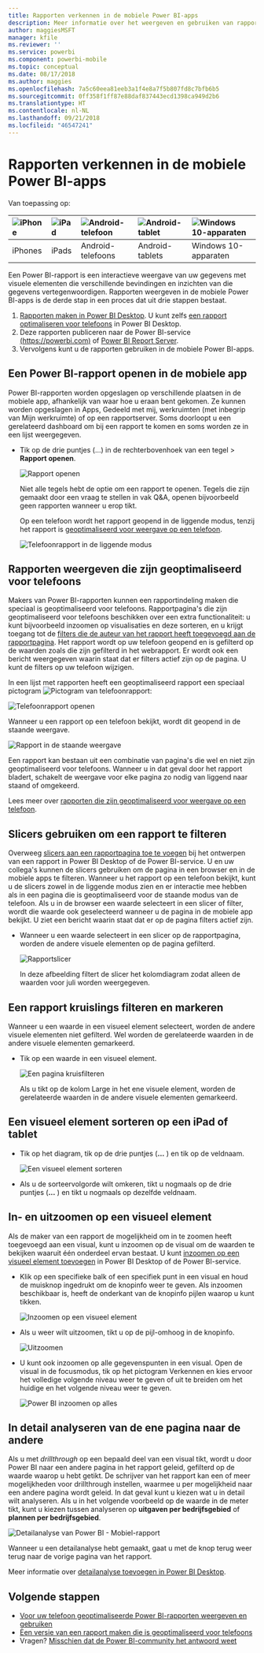 ```yaml
---
title: Rapporten verkennen in de mobiele Power BI-apps
description: Meer informatie over het weergeven en gebruiken van rapporten in de mobiele Power BI-app op uw telefoon of tablet. U maakt rapporten in de Power BI-service of Power BI Desktop en kunt ze vervolgens gebruiken de mobiele apps.
author: maggiesMSFT
manager: kfile
ms.reviewer: ''
ms.service: powerbi
ms.component: powerbi-mobile
ms.topic: conceptual
ms.date: 08/17/2018
ms.author: maggies
ms.openlocfilehash: 7a5c60eea81eeb3a1f4e8a7f5b807fd8c7bfb6b5
ms.sourcegitcommit: 0ff358f1ff87e88daf837443ecd1398ca949d2b6
ms.translationtype: HT
ms.contentlocale: nl-NL
ms.lasthandoff: 09/21/2018
ms.locfileid: "46547241"
---
```

# <a name="explore-reports-in-the-power-bi-mobile-apps"></a>Rapporten verkennen in de mobiele Power BI-apps
Van toepassing op:

| ![iPhone](././media/mobile-reports-in-the-mobile-apps/ios-logo-40-px.png) | ![iPad](././media/mobile-reports-in-the-mobile-apps/ios-logo-40-px.png) | ![Android-telefoon](././media/mobile-reports-in-the-mobile-apps/android-logo-40-px.png) | ![Android-tablet](././media/mobile-reports-in-the-mobile-apps/android-logo-40-px.png) | ![Windows 10-apparaten](./media/mobile-reports-in-the-mobile-apps/win-10-logo-40-px.png) |
|:--- |:--- |:--- |:--- |:--- |
| iPhones |iPads |Android-telefoons |Android-tablets |Windows 10-apparaten |

Een Power BI-rapport is een interactieve weergave van uw gegevens met visuele elementen die verschillende bevindingen en inzichten van die gegevens vertegenwoordigen. Rapporten weergeven in de mobiele Power BI-apps is de derde stap in een proces dat uit drie stappen bestaat.

1. [Rapporten maken in Power BI Desktop](../../desktop-report-view.md). U kunt zelfs [een rapport optimaliseren voor telefoons](mobile-apps-view-phone-report.md) in Power BI Desktop. 
2. Deze rapporten publiceren naar de Power BI-service [(https://powerbi.com)](https://powerbi.com) of [Power BI Report Server](../../report-server/get-started.md).  
3. Vervolgens kunt u de rapporten gebruiken in de mobiele Power BI-apps.

## <a name="open-a-power-bi-report-in-the-mobile-app"></a>Een Power BI-rapport openen in de mobiele app
Power BI-rapporten worden opgeslagen op verschillende plaatsen in de mobiele app, afhankelijk van waar hoe u eraan bent gekomen. Ze kunnen worden opgeslagen in Apps, Gedeeld met mij, werkruimten (met inbegrip van Mijn werkruimte) of op een rapportserver. Soms doorloopt u een gerelateerd dashboard om bij een rapport te komen en soms worden ze in een lijst weergegeven.

* Tik op de drie puntjes (...) in de rechterbovenhoek van een tegel > **Rapport openen**.
  
  ![Rapport openen](./media/mobile-reports-in-the-mobile-apps/power-bi-android-open-report-tile.png)
  
  Niet alle tegels hebt de optie om een rapport te openen. Tegels die zijn gemaakt door een vraag te stellen in vak Q&A, openen bijvoorbeeld geen rapporten wanneer u erop tikt. 
  
  Op een telefoon wordt het rapport geopend in de liggende modus, tenzij het rapport is [geoptimaliseerd voor weergave op een telefoon](mobile-reports-in-the-mobile-apps.md#view-reports-optimized-for-phones).
  
  ![Telefoonrapport in de liggende modus](./media/mobile-reports-in-the-mobile-apps/power-bi-iphone-report-landscape.png)

## <a name="view-reports-optimized-for-phones"></a>Rapporten weergeven die zijn geoptimaliseerd voor telefoons
Makers van Power BI-rapporten kunnen een rapportindeling maken die speciaal is geoptimaliseerd voor telefoons. Rapportpagina's die zijn geoptimaliseerd voor telefoons beschikken over een extra functionaliteit: u kunt bijvoorbeeld inzoomen op visualisaties en deze sorteren, en u krijgt toegang tot de [filters die de auteur van het rapport heeft toegevoegd aan de rapportpagina](mobile-apps-view-phone-report.md#filter-the-report-page-on-a-phone). Het rapport wordt op uw telefoon geopend en is gefilterd op de waarden zoals die zijn gefilterd in het webrapport. Er wordt ook een bericht weergegeven waarin staat dat er filters actief zijn op de pagina. U kunt de filters op uw telefoon wijzigen.

In een lijst met rapporten heeft een geoptimaliseerd rapport een speciaal pictogram ![Pictogram van telefoonrapport](./media/mobile-reports-in-the-mobile-apps/power-bi-phone-report-icon.png):

![Telefoonrapport openen](./media/mobile-reports-in-the-mobile-apps/power-bi-android-phone-report.png)

Wanneer u een rapport op een telefoon bekijkt, wordt dit geopend in de staande weergave.

![Rapport in de staande weergave](./media/mobile-reports-in-the-mobile-apps/07-power-bi-phone-report-portrait.png)

 Een rapport kan bestaan uit een combinatie van pagina's die wel en niet zijn geoptimaliseerd voor telefoons. Wanneer u in dat geval door het rapport bladert, schakelt de weergave voor elke pagina zo nodig van liggend naar staand of omgekeerd.

Lees meer over [rapporten die zijn geoptimaliseerd voor weergave op een telefoon](mobile-apps-view-phone-report.md).

## <a name="use-slicers-to-filter-a-report"></a>Slicers gebruiken om een rapport te filteren
Overweeg [slicers aan een rapportpagina toe te voegen](../../visuals/power-bi-visualization-slicers.md) bij het ontwerpen van een rapport in Power BI Desktop of de Power BI-service. U en uw collega's kunnen de slicers gebruiken om de pagina in een browser en in de mobiele apps te filteren. Wanneer u het rapport op een telefoon bekijkt, kunt u de slicers zowel in de liggende modus zien en er interactie mee hebben als in een pagina die is geoptimaliseerd voor de staande modus van de telefoon. Als u in de browser een waarde selecteert in een slicer of filter, wordt die waarde ook geselecteerd wanneer u de pagina in de mobiele app bekijkt. U ziet een bericht waarin staat dat er op de pagina filters actief zijn.  

* Wanneer u een waarde selecteert in een slicer op de rapportpagina, worden de andere visuele elementen op de pagina gefilterd.
  
  ![Rapportslicer](./media/mobile-reports-in-the-mobile-apps/power-bi-android-tablet-report-slicer.png)
  
  In deze afbeelding filtert de slicer het kolomdiagram zodat alleen de waarden voor juli worden weergegeven.

## <a name="cross-filter-and-highlight-a-report"></a>Een rapport kruislings filteren en markeren
Wanneer u een waarde in een visueel element selecteert, worden de andere visuele elementen niet gefilterd. Wel worden de gerelateerde waarden in de andere visuele elementen gemarkeerd.

* Tik op een waarde in een visueel element.
  
  ![Een pagina kruisfilteren](./media/mobile-reports-in-the-mobile-apps/power-bi-android-tablet-report-highlight.png)
  
  Als u tikt op de kolom Large in het ene visuele element, worden de gerelateerde waarden in de andere visuele elementen gemarkeerd. 

## <a name="sort-a-visual-on-an-ipad-or-a-tablet"></a>Een visueel element sorteren op een iPad of tablet
* Tik op het diagram, tik op de drie puntjes (**...** ) en tik op de veldnaam.
  
   ![Een visueel element sorteren](./media/mobile-reports-in-the-mobile-apps/power-bi-android-tablet-report-sort.png)
* Als u de sorteervolgorde wilt omkeren, tikt u nogmaals op de drie puntjes (**...** ) en tikt u nogmaals op dezelfde veldnaam.

## <a name="drill-down-and-up-in-a-visual"></a>In- en uitzoomen op een visueel element
Als de maker van een rapport de mogelijkheid om in te zoomen heeft toegevoegd aan een visual, kunt u inzoomen op de visual om de waarden te bekijken waaruit één onderdeel ervan bestaat. U kunt [inzoomen op een visueel element toevoegen](../end-user-drill.md) in Power BI Desktop of de Power BI-service. 

* Klik op een specifieke balk of een specifiek punt in een visual en houd de muisknop ingedrukt om de knopinfo weer te geven. Als inzoomen beschikbaar is, heeft de onderkant van de knopinfo pijlen waarop u kunt tikken. 
  
  ![Inzoomen op een visueel element](./media/mobile-reports-in-the-mobile-apps/power-bi-mobile-drill-down-tooltip.png)

* Als u weer wilt uitzoomen, tikt u op de pijl-omhoog in de knopinfo.
  
  ![Uitzoomen](./media/mobile-reports-in-the-mobile-apps/power-bi-mobile-drill-up-tooltip.png)

* U kunt ook inzoomen op alle gegevenspunten in een visual. Open de visual in de focusmodus, tik op het pictogram Verkennen en kies ervoor het volledige volgende niveau weer te geven of uit te breiden om het huidige en het volgende niveau weer te geven.

   ![Power BI inzoomen op alles](./media/mobile-reports-in-the-mobile-apps/power-bi-drill-down-all.png)

## <a name="drill-through-from-one-page-to-another"></a>In detail analyseren van de ene pagina naar de andere

Als u met *drillthrough* op een bepaald deel van een visual tikt, wordt u door Power BI naar een andere pagina in het rapport geleid, gefilterd op de waarde waarop u hebt getikt. De schrijver van het rapport kan een of meer mogelijkheden voor drillthrough instellen, waarmee u per mogelijkheid naar een andere pagina wordt geleid. In dat geval kunt u kiezen wat u in detail wilt analyseren. Als u in het volgende voorbeeld op de waarde in de meter tikt, kunt u kiezen tussen analyseren op **uitgaven per bedrijfsgebied** of **plannen per bedrijfsgebied**.

![Detailanalyse van Power BI - Mobiel-rapport](./media/mobile-reports-in-the-mobile-apps/power-bi-mobile-drill-through-it-spent-report.png)

Wanneer u een detailanalyse hebt gemaakt, gaat u met de knop terug weer terug naar de vorige pagina van het rapport.

Meer informatie over [detailanalyse toevoegen in Power BI Desktop](../../desktop-drillthrough.md).

## <a name="next-steps"></a>Volgende stappen
* [Voor uw telefoon geoptimaliseerde Power BI-rapporten weergeven en gebruiken](mobile-apps-view-phone-report.md)
* [Een versie van een rapport maken die is geoptimaliseerd voor telefoons](../../desktop-create-phone-report.md)
* Vragen? [Misschien dat de Power BI-community het antwoord weet](http://community.powerbi.com/)

